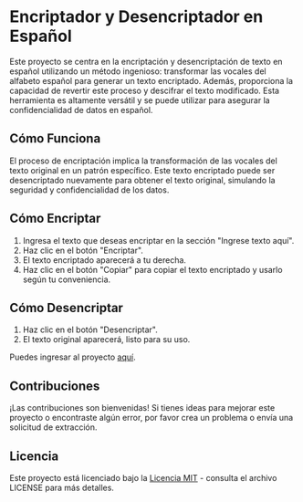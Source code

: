 # Encriptador y Desencriptador en Español

Este proyecto se centra en la encriptación y desencriptación de texto en español utilizando un método ingenioso: transformar las vocales del alfabeto español para generar un texto encriptado. Además, proporciona la capacidad de revertir este proceso y descifrar el texto modificado. Esta herramienta es altamente versátil y se puede utilizar para asegurar la confidencialidad de datos en español.

## Cómo Funciona

El proceso de encriptación implica la transformación de las vocales del texto original en un patrón específico. Este texto encriptado puede ser desencriptado nuevamente para obtener el texto original, simulando la seguridad y confidencialidad de los datos.

## Cómo Encriptar

1. Ingresa el texto que deseas encriptar en la sección "Ingrese texto aquí".
2. Haz clic en el botón "Encriptar".
3. El texto encriptado aparecerá a tu derecha.
4. Haz clic en el botón "Copiar" para copiar el texto encriptado y usarlo según tu conveniencia.

## Cómo Desencriptar

1. Haz clic en el botón "Desencriptar".
2. El texto original aparecerá, listo para su uso.

Puedes ingresar al proyecto [aquí](https://cindymendoza.github.io/ONE-text-encryptor/).

## Contribuciones

¡Las contribuciones son bienvenidas! Si tienes ideas para mejorar este proyecto o encontraste algún error, por favor crea un problema o envía una solicitud de extracción.

## Licencia

Este proyecto está licenciado bajo la [Licencia MIT](https://github.com/CindyMendoza/ONE-text-encryptor/blob/main/LICENSE.txt) - consulta el archivo LICENSE para más detalles.

